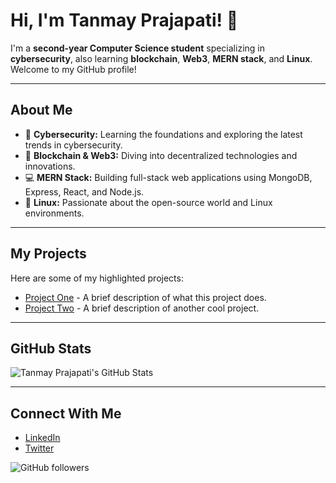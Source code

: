 # Hi, I'm Tanmay Prajapati! 👋

I'm a **second-year Computer Science student** specializing in **cybersecurity**, also learning **blockchain**, **Web3**, **MERN stack**, and **Linux**. Welcome to my GitHub profile!

---

## About Me

- 🔐 **Cybersecurity:** Learning the foundations and exploring the latest trends in cybersecurity.
- 🔗 **Blockchain & Web3:** Diving into decentralized technologies and innovations.
- 💻 **MERN Stack:** Building full-stack web applications using MongoDB, Express, React, and Node.js.
- 🐧 **Linux:** Passionate about the open-source world and Linux environments.

---

## My Projects

Here are some of my highlighted projects:
- [Project One](#) - A brief description of what this project does.
- [Project Two](#) - A brief description of another cool project.

---

## GitHub Stats

![Tanmay Prajapati's GitHub Stats](https://github-readme-stats.vercel.app/api?username=TANMAYPRAJAPATI33&show_icons=true&theme=radical)

---

## Connect With Me

- [LinkedIn](#)
- [Twitter](#)

![GitHub followers](https://img.shields.io/github/followers/TANMAYPRAJAPATI33?style=social)
